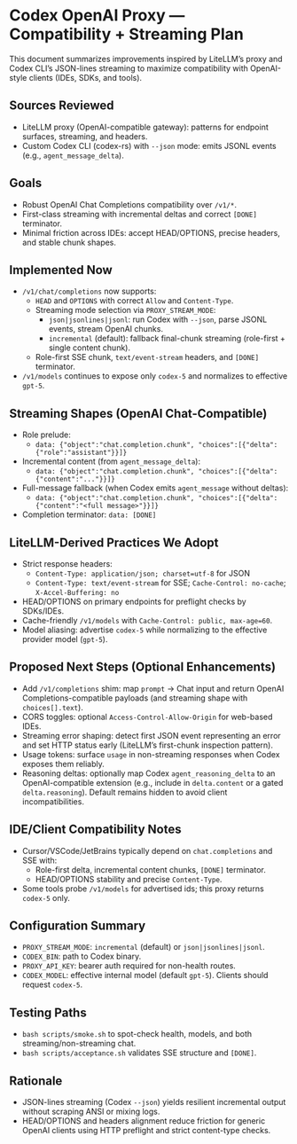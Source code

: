 # Codex OpenAI Proxy — Compatibility + Streaming Plan

This document summarizes improvements inspired by LiteLLM’s proxy and Codex CLI’s JSON-lines streaming to maximize compatibility with OpenAI-style clients (IDEs, SDKs, and tools).

## Sources Reviewed

- LiteLLM proxy (OpenAI-compatible gateway): patterns for endpoint surfaces, streaming, and headers.
- Custom Codex CLI (codex-rs) with `--json` mode: emits JSONL events (e.g., `agent_message_delta`).

## Goals

- Robust OpenAI Chat Completions compatibility over `/v1/*`.
- First-class streaming with incremental deltas and correct `[DONE]` terminator.
- Minimal friction across IDEs: accept HEAD/OPTIONS, precise headers, and stable chunk shapes.

## Implemented Now

- `/v1/chat/completions` now supports:
  - `HEAD` and `OPTIONS` with correct `Allow` and `Content-Type`.
  - Streaming mode selection via `PROXY_STREAM_MODE`:
    - `json|jsonlines|jsonl`: run Codex with `--json`, parse JSONL events, stream OpenAI chunks.
    - `incremental` (default): fallback final-chunk streaming (role-first + single content chunk).
  - Role-first SSE chunk, `text/event-stream` headers, and `[DONE]` terminator.
- `/v1/models` continues to expose only `codex-5` and normalizes to effective `gpt-5`.

## Streaming Shapes (OpenAI Chat-Compatible)

- Role prelude:
  - `data: {"object":"chat.completion.chunk", "choices":[{"delta":{"role":"assistant"}}]}`
- Incremental content (from `agent_message_delta`):
  - `data: {"object":"chat.completion.chunk", "choices":[{"delta":{"content":"..."}}]}`
- Full-message fallback (when Codex emits `agent_message` without deltas):
  - `data: {"object":"chat.completion.chunk", "choices":[{"delta":{"content":"<full message>"}}]}`
- Completion terminator: `data: [DONE]`

## LiteLLM-Derived Practices We Adopt

- Strict response headers:
  - `Content-Type: application/json; charset=utf-8` for JSON
  - `Content-Type: text/event-stream` for SSE; `Cache-Control: no-cache`; `X-Accel-Buffering: no`
- HEAD/OPTIONS on primary endpoints for preflight checks by SDKs/IDEs.
- Cache-friendly `/v1/models` with `Cache-Control: public, max-age=60`.
- Model aliasing: advertise `codex-5` while normalizing to the effective provider model (`gpt-5`).

## Proposed Next Steps (Optional Enhancements)

- Add `/v1/completions` shim: map `prompt` → Chat input and return OpenAI Completions-compatible payloads (and streaming shape with `choices[].text`).
- CORS toggles: optional `Access-Control-Allow-Origin` for web-based IDEs.
- Streaming error shaping: detect first JSON event representing an error and set HTTP status early (LiteLLM’s first-chunk inspection pattern).
- Usage tokens: surface `usage` in non-streaming responses when Codex exposes them reliably.
- Reasoning deltas: optionally map Codex `agent_reasoning_delta` to an OpenAI-compatible extension (e.g., include in `delta.content` or a gated `delta.reasoning`). Default remains hidden to avoid client incompatibilities.

## IDE/Client Compatibility Notes

- Cursor/VSCode/JetBrains typically depend on `chat.completions` and SSE with:
  - Role-first delta, incremental content chunks, `[DONE]` terminator.
  - HEAD/OPTIONS stability and precise `Content-Type`.
- Some tools probe `/v1/models` for advertised ids; this proxy returns `codex-5` only.

## Configuration Summary

- `PROXY_STREAM_MODE`: `incremental` (default) or `json|jsonlines|jsonl`.
- `CODEX_BIN`: path to Codex binary.
- `PROXY_API_KEY`: bearer auth required for non-health routes.
- `CODEX_MODEL`: effective internal model (default `gpt-5`). Clients should request `codex-5`.

## Testing Paths

- `bash scripts/smoke.sh` to spot-check health, models, and both streaming/non-streaming chat.
- `bash scripts/acceptance.sh` validates SSE structure and `[DONE]`.

## Rationale

- JSON-lines streaming (Codex `--json`) yields resilient incremental output without scraping ANSI or mixing logs.
- HEAD/OPTIONS and headers alignment reduce friction for generic OpenAI clients using HTTP preflight and strict content-type checks.
